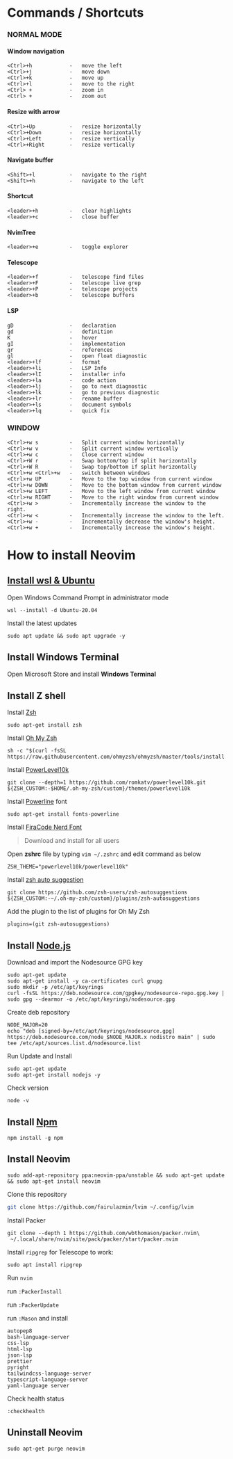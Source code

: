 # Commands / Shortcuts

### NORMAL MODE
#### Window navigation
```
<Ctrl>+h            -   move the left
<Ctrl>+j            -   move down
<Ctrl>+k            -   move up
<Ctrl>+l            -   move to the right
<Ctrl> +            -   zoom in
<Ctrl> +            -   zoom out
```

#### Resize with arrow
```
<Ctrl>+Up           -   resize horizontally
<Ctrl>+Down         -   resize horizontally
<Ctrl>+Left         -   resize vertically
<Ctrl>+Right        -   resize vertically
```

#### Navigate buffer
```
<Shift>+l           -   navigate to the right
<Shift>+h           -   navigate to the left
```

#### Shortcut
```
<leader>+h          -   clear highlights
<leader>+c          -   close buffer
```

#### NvimTree
```
<leader>+e          -   toggle explorer
```

#### Telescope
```
<leader>+f          -   telescope find files
<leader>+F          -   telescope live grep
<leader>+P          -   telescope projects
<leader>+b          -   telescope buffers
```

#### LSP
```
gD                  -   declaration
gd                  -   definition
K                   -   hover
gI                  -   implementation
gr                  -   references
gl                  -   open float diagnostic
<leader>+lf         -   format
<leader>+li         -   LSP Info
<leader>+lI         -   installer info
<leader>+la         -   code action
<leader>+lj         -   go to next diagnostic
<leader>+lk         -   go to previous diagnostic
<leader>+lr         -   rename buffer
<leader>+ls         -   document symbols
<leader>+lq         -   quick fix
```

### WINDOW
```
<Ctrl>+w s          -   Split current window horizontally
<Ctrl>+w v          -   Split current window vertically
<Ctrl>+w c          -   Close current window
<Ctrl>+W r          -   Swap bottom/top if split horizontally
<Ctrl>+W R          -   Swap top/bottom if split horizontally
<Ctrl>+w <Ctrl>+w   -   switch between windows
<Ctrl>+w UP         -   Move to the top window from current window
<Ctrl>+w DOWN       -   Move to the bottom window from current window
<Ctrl>+w LEFT       -   Move to the left window from current window
<Ctrl>+w RIGHT      -   Move to the right window from current window
<Ctrl>+w >          -   Incrementally increase the window to the right.
<Ctrl>+w <          -   Incrementally increase the window to the left.
<Ctrl>+w -          -   Incrementally decrease the window's height.
<Ctrl>+w +          -   Incrementally increase the window's height.
```

# How to install Neovim
## [Install wsl & Ubuntu](https://ubuntu.com/tutorials/install-ubuntu-on-wsl2-on-windows-10#3-download-ubuntu)
Open Windows Command Prompt in administrator mode
```
wsl --install -d Ubuntu-20.04
```

Install the latest updates
```
sudo apt update && sudo apt upgrade -y
```

## Install Windows Terminal
Open Microsoft Store and install <strong>Windows Terminal</strong>

## Install Z shell
Install [Zsh](https://github.com/ohmyzsh/ohmyzsh/wiki/Installing-ZSH)
```
sudo apt-get install zsh
```

Install [Oh My Zsh](https://github.com/ohmyzsh/ohmyzsh)
```
sh -c "$(curl -fsSL https://raw.githubusercontent.com/ohmyzsh/ohmyzsh/master/tools/install.sh)"
```
Install [PowerLevel10k](https://github.com/romkatv/powerlevel10k)
```
git clone --depth=1 https://github.com/romkatv/powerlevel10k.git ${ZSH_CUSTOM:-$HOME/.oh-my-zsh/custom}/themes/powerlevel10k
```
Install [Powerline](https://github.com/powerline/fonts) font
```
sudo apt-get install fonts-powerline
```
Install [FiraCode Nerd Font](https://github.com/ryanoasis/nerd-fonts/releases/download/v3.0.2/FiraCode.zip)

> Download and install for all users

Open <strong>zshrc</strong> file by typing `vim ~/.zshrc` and edit command as below
```
ZSH_THEME="powerlevel10k/powerlevel10k"
```
Install [zsh auto suggestion](https://github.com/zsh-users/zsh-autosuggestions/blob/master/INSTALL.md)
```
git clone https://github.com/zsh-users/zsh-autosuggestions ${ZSH_CUSTOM:-~/.oh-my-zsh/custom}/plugins/zsh-autosuggestions
```
Add the plugin to the list of plugins for Oh My Zsh
```
plugins=(git zsh-autosuggestions)
```

## Install [Node.js](https://github.com/nodesource/distributions/blob/master/README.md#ubuntu-versions)
Download and import the Nodesource GPG key
```
sudo apt-get update
sudo apt-get install -y ca-certificates curl gnupg
sudo mkdir -p /etc/apt/keyrings
curl -fsSL https://deb.nodesource.com/gpgkey/nodesource-repo.gpg.key | sudo gpg --dearmor -o /etc/apt/keyrings/nodesource.gpg
```
Create deb repository
```
NODE_MAJOR=20
echo "deb [signed-by=/etc/apt/keyrings/nodesource.gpg] https://deb.nodesource.com/node_$NODE_MAJOR.x nodistro main" | sudo tee /etc/apt/sources.list.d/nodesource.list
```
Run Update and Install
```
sudo apt-get update
sudo apt-get install nodejs -y
```
Check version
```
node -v
```

## Install [Npm](https://docs.npmjs.com/downloading-and-installing-node-js-and-npm)
```
npm install -g npm
```

## Install Neovim

```
sudo add-apt-repository ppa:neovim-ppa/unstable && sudo apt-get update && sudo apt-get install neovim
```

Clone this repository

```sh
git clone https://github.com/fairulazmin/lvim ~/.config/lvim
```

Install Packer
```
git clone --depth 1 https://github.com/wbthomason/packer.nvim\
 ~/.local/share/nvim/site/pack/packer/start/packer.nvim
```

Install `ripgrep` for Telescope to work:

```
sudo apt install ripgrep
```

Run `nvim`

run `:PackerInstall`

run `:PackerUpdate`

run `:Mason` and install
```
autopep8
bash-language-server
css-lsp
html-lsp
json-lsp
prettier
pyright
tailwindcss-language-server
typescript-language-server
yaml-language server
```

Check health status
```
:checkhealth
```
## Uninstall Neovim
```
sudo apt-get purge neovim
```
